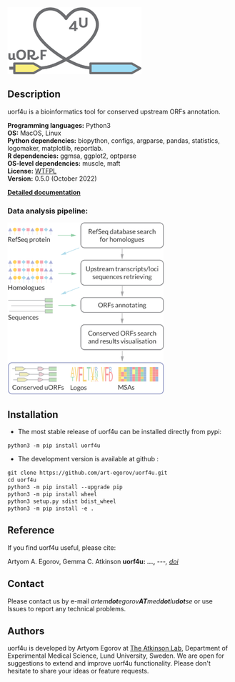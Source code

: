 
<img  src="docs/img/uorf4u_logo.png" width="300"/>

## Description

uorf4u is a bioinformatics tool for conserved upstream ORFs annotation.    

**Programming languages:** Python3   
**OS:** MacOS, Linux  
**Python dependencies:** biopython, configs, argparse, pandas, statistics, logomaker, matplotlib, reportlab.  
**R dependencies:** ggmsa, ggplot2, optparse  
**OS-level dependencies:** muscle, maft   
**License:** [WTFPL](http://www.wtfpl.net)  
**Version:** 0.5.0 (October 2022)  

[**Detailed documentation**](https://art-egorov.github.io/uorf4u)

### Data analysis pipeline:

<img  src="docs/img/uorf4u_pipeline.png" width="350"/>


## Installation


- The most stable release of uorf4u can be installed directly from pypi:

```
python3 -m pip install uorf4u
```

- The development version is available at github :

```
git clone https://github.com/art-egorov/uorf4u.git
cd uorf4u
python3 -m pip install --upgrade pip
python3 -m pip install wheel
python3 setup.py sdist bdist_wheel
python3 -m pip install -e .
```


## Reference

If you find uorf4u useful, please cite:


Artyom A. Egorov, Gemma C. Atkinson **uorf4u: ...,** *---, [doi]()*


## Contact

Please contact us by e-mail _artem**dot**egorov**AT**med**dot**lu**dot**se_ or use Issues to report any technical problems.  


## Authors

uorf4u is developed by Artyom Egorov at [The Atkinson Lab](https://atkinson-lab.com), Department of Experimental Medical Science, Lund University, Sweden. We are open for suggestions to extend and improve uorf4u functionality. Please don't hesitate to share your ideas or feature requests.

